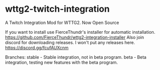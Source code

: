 # wttg2-twitch-integration
A Twitch Integration Mod for WTTG2. Now Open Source

If you want to install use FierceThundr's installer for automatic installation. https://github.com/FierceThundr/wttg2-integration-installer
Also join discord for downloading releases. I won't put any releases here. https://discord.gg/fcufAUXcnm

Branches:
stable - Stable integration, not in beta program.
beta - Beta integration, testing new features with the beta program.